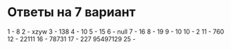 # Ответы на 7 вариант

1 - 8
2 - xzyw
3 - 138
4 - 10
5 - 15
6 - null
7 - 16
8 - 19
9 - 10
10 - 2
11 - 760
12 - 22111
16 - 78731
17 - 227 95497129
25 - 
